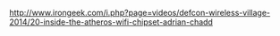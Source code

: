 
http://www.irongeek.com/i.php?page=videos/defcon-wireless-village-2014/20-inside-the-atheros-wifi-chipset-adrian-chadd